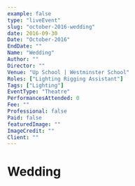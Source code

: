 ```yaml
---
example: false
type: "liveEvent"
slug: "october-2016-wedding"
date: 2016-09-30
Date: "October-2016"
EndDate: ""
Name: "Wedding"
Author: ""
Director: ""
Venue: "Up School | Westminster School"
Roles: ["Lighting Rigging Assistant"]
Tags: ["Lighting"]
EventType: "Theatre"
PerformancesAttended: 0
Fee: ""
Professional: false
Paid: false
featuredImage: ""
ImageCredit: ""
Client: ""
---
```


# Wedding


